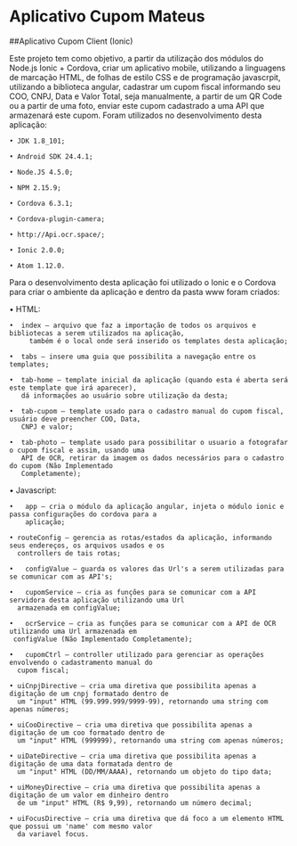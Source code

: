 # Aplicativo Cupom Mateus

##Aplicativo Cupom Client (Ionic)

Este projeto tem como objetivo, a partir da utilização dos módulos do Node.js Ionic + Cordova, criar um aplicativo mobile, utilizando a linguagens de marcação HTML, de folhas de estilo CSS e de programação javascrpit, utilizando a biblioteca angular, cadastrar um cupom fiscal informando seu COO, CNPJ, Data e Valor Total, seja manualmente, a partir de um QR Code ou a partir de uma foto, enviar este cupom cadastrado a uma API que armazenará este cupom. Foram utilizados no desenvolvimento desta aplicação:

    • JDK 1.8_101;

    • Android SDK 24.4.1;

    • Node.JS 4.5.0;

    • NPM 2.15.9;

    • Cordova 6.3.1;

    • Cordova-plugin-camera;

    • http://Api.ocr.space/;

    • Ionic 2.0.0;

    • Atom 1.12.0.

Para o desenvolvimento desta aplicação foi utilizado o Ionic e o Cordova para criar o ambiente da aplicação e dentro da pasta www foram criados:

  •	HTML:

    •  index – arquivo que faz a importação de todos os arquivos e bibliotecas a serem utilizados na aplicação,
	     também é o local onde será inserido os templates desta aplicação;

    •  tabs – insere uma guia que possibilita a navegação entre os templates;

    •  tab-home – template inicial da aplicação (quando esta é aberta será este template que irá aparecer),
       dá informações ao usuário sobre utilização da desta;

    •  tab-cupom – template usado para o cadastro manual do cupom fiscal, usuário deve preencher COO, Data,
       CNPJ e valor;       

    •  tab-photo – template usado para possibilitar o usuario a fotografar o cupom fiscal e assim, usando uma
       API de OCR, retirar da imagem os dados necessários para o cadastro do cupom (Não Implementado
       Completamente);       


  •	Javascript:

    •	app – cria o módulo da aplicação angular, injeta o módulo ionic e passa configurações do cordova para a
	    aplicação;

    • routeConfig – gerencia as rotas/estados da aplicação, informando seus endereços, os arquivos usados e os
      controllers de tais rotas;

    •	configValue – guarda os valores das Url's a serem utilizadas para se comunicar com as API's;

    •	cupomService – cria as funções para se comunicar com a API servidora desta aplicação utilizando uma Url
      armazenada em configValue;

    •	ocrService – cria as funções para se comunicar com a API de OCR utilizando uma Url armazenada em
     configValue (Não Implementado Completamente);

    •	cupomCtrl – controller utilizado para gerenciar as operações envolvendo o cadastramento manual do
      cupom fiscal;

    • uiCnpjDirective – cria uma diretiva que possibilita apenas a digitação de um cnpj formatado dentro de
      um "input" HTML (99.999.999/9999-99), retornando uma string com apenas números;

    • uiCooDirective – cria uma diretiva que possibilita apenas a digitação de um coo formatado dentro de
      um "input" HTML (999999), retornando uma string com apenas números;

    • uiDateDirective – cria uma diretiva que possibilita apenas a digitação de uma data formatada dentro de
      um "input" HTML (DD/MM/AAAA), retornando um objeto do tipo data;

    • uiMoneyDirective – cria uma diretiva que possibilita apenas a digitação de um valor em dinheiro dentro
      de um "input" HTML (R$ 9,99), retornando um número decimal;

    • uiFocusDirective – cria uma diretiva que dá foco a um elemento HTML que possui um 'name' com mesmo valor
      da variavel focus.
